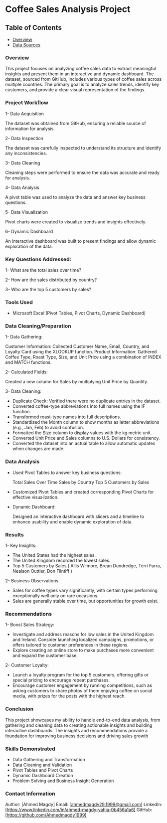 # Coffee Sales Analysis Project

## Table of Contents

- [Overview](#Project-Overview)
- [Data Sources](#Data-Sources)


### Overview

This project focuses on analyzing coffee sales data to extract meaningful insights and present them in an interactive and dynamic dashboard. The dataset, sourced from GitHub, includes various types of coffee sales across multiple countries. 
The primary goal is to analyze sales trends, identify key customers, and provide a clear visual representation of the findings.



### Project Workflow

 1- Data Acquisition

   The dataset was obtained from GitHub, ensuring a reliable source of information for analysis.


2- Data Inspection

   The dataset was carefully inspected to understand its structure and identify any inconsistencies.
 

 3- Data Cleaning

   Cleaning steps were performed to ensure the data was accurate and ready for analysis.
 

 4- Data Analysis

   A pivot table was used to analyze the data and answer key business questions.
 

 5- Data Visualization

   Pivot charts were created to visualize trends and insights effectively.
 

 6- Dynamic Dashboard

   An interactive dashboard was built to present findings and allow dynamic exploration of the data.


 

 ### Key Questions Addressed:

 1- What are the total sales over time?
 
 2- How are the sales distributed by country?
 
 3- Who are the top 5 customers by sales?
 

 
### Tools Used

  - Microsoft Excel (Pivot Tables, Pivot Charts, Dynamic Dashboard)

  

### Data Cleaning/Preparation

  1- Data Gathering:
  
  
   Customer Information: Collected Customer Name, Email, Country, and Loyalty Card using the XLOOKUP function.
    Product Information: Gathered Coffee Type, Roast Type, Size, and Unit Price using a combination of INDEX and MATCH functions.

2- Calculated Fields:

   Created a new column for Sales by multiplying Unit Price by Quantity.

 3- Data Cleaning:

 - Duplicate Check: Verified there were no duplicate entries in the dataset.
 - Converted coffee-type abbreviations into full names using the IF function.
 - Transformed roast-type names into full descriptions.
 - Standardized the Month column to show months as letter abbreviations (e.g., Jan, Feb) to avoid confusion.
 - Formatted the Size column to display values with the kg metric unit.
 - Converted Unit Price and Sales columns to U.S. Dollars for consistency.
 - Converted the dataset into an actual table to allow automatic updates when changes are made.


### Data Analysis

- Used Pivot Tables to answer key business questions:

   Total Sales Over Time
   Sales by Country
   Top 5 Customers by Sales

- Customized Pivot Tables and created corresponding Pivot Charts for effective visualization.

- Dynamic Dashboard:

  Designed an interactive dashboard with slicers and a timeline to enhance usability and enable dynamic exploration of data.


### Results

1- Key Insights:

 - The United States had the highest sales.
 - The United Kingdom recorded the lowest sales.
 - Top 5 Customers by Sales ( Allis Wilmore, Brean Dundredge, Terri Farra, Nealson Outtler, Don Flintiff )

2- Business Observations

- Sales for coffee types vary significantly, with certain types performing exceptionally well only on rare occasions.
- Sales are generally stable over time, but opportunities for growth exist.


### Recommendations

1- Boost Sales Strategy:

- Investigate and address reasons for low sales in the United Kingdom and Ireland. Consider launching localized campaigns, promotions, or offers tailored to customer preferences in these regions.
- Explore creating an online store to make purchases more convenient and expand the customer base.

2- Customer Loyalty:

- Launch a loyalty program for the top 5 customers, offering gifts or special pricing to encourage repeat purchases.
- Encourage customer engagement by running competitions, such as asking customers to share photos of them enjoying coffee on social media, with prizes for the posts with the highest reach.


### Conclusion

   This project showcases my ability to handle end-to-end data analysis, from gathering and cleaning data to creating actionable insights and building interactive 
   dashboards. The insights and recommendations provide a foundation for improving business decisions and driving sales growth


### Skills Demonstrated

- Data Gathering and Transformation
- Data Cleaning and Validation
- Pivot Tables and Pivot Charts
- Dynamic Dashboard Creation
- Problem Solving and Business Insight Generation


### Contact Information

Author: [Ahmed Magdy]
Email: [ahmedmagdy29.1999@gmail.com]
LinkedIn: [https://www.linkedin.com/in/ahmed-magdy-yahia-0b456a1a6]
GitHub: [https://github.com/Ahmedmagdy1999]




